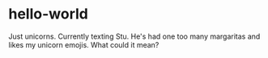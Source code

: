 # hello-world
Just unicorns. 
Currently texting Stu. He's had one too many margaritas and likes my unicorn emojis. What could it mean? 
